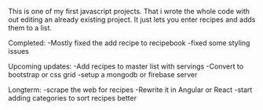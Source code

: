 This is one of my first javascript projects. That i wrote the whole code with out editing an already existing project. It just lets you enter recipes and adds them to a list.

Completed:
-Mostly fixed the add recipe to recipebook
-fixed some styling issues

Upcoming updates:
-Add recipes to master list with servings
-Convert to bootstrap or css grid
-setup a mongodb or firebase server

Longterm:
-scrape the web for recipes
-Rewrite it in Angular or React
-start adding categories to sort recipes better